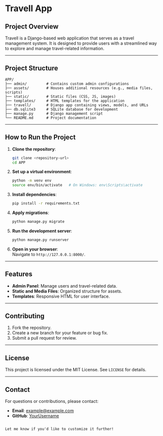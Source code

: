 # Travell App

## Project Overview
Travell is a Django-based web application that serves as a travel management system. It is designed to provide users with a streamlined way to explore and manage travel-related information.

---

## Project Structure
```plaintext
APP/
├── admin/         # Contains custom admin configurations
├── assets/        # Houses additional resources (e.g., media files, scripts)
├── static/        # Static files (CSS, JS, images)
├── templates/     # HTML templates for the application
├── travell/       # Django app containing views, models, and URLs
├── db.sqlite3     # SQLite database for development
├── manage.py      # Django management script
└── README.md      # Project documentation
```

---

## How to Run the Project
1. **Clone the repository**:
   ```bash
   git clone <repository-url>
   cd APP
   ```

2. **Set up a virtual environment**:
   ```bash
   python -m venv env
   source env/bin/activate   # On Windows: env\Scripts\activate
   ```

3. **Install dependencies**:
   ```bash
   pip install -r requirements.txt
   ```

4. **Apply migrations**:
   ```bash
   python manage.py migrate
   ```

5. **Run the development server**:
   ```bash
   python manage.py runserver
   ```

6. **Open in your browser**:  
   Navigate to `http://127.0.0.1:8000/`.

---

## Features
- **Admin Panel**: Manage users and travel-related data.
- **Static and Media Files**: Organized structure for assets.
- **Templates**: Responsive HTML for user interface.

---

## Contributing
1. Fork the repository.
2. Create a new branch for your feature or bug fix.
3. Submit a pull request for review.

---

## License
This project is licensed under the MIT License. See `LICENSE` for details.

---

## Contact
For questions or contributions, please contact:
- **Email**: example@example.com
- **GitHub**: [YourUsername](https://github.com/YourUsername)
```

Let me know if you'd like to customize it further!